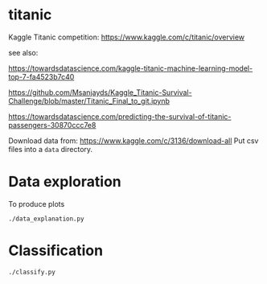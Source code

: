 # titanic
Kaggle Titanic competition: https://www.kaggle.com/c/titanic/overview

see also:

https://towardsdatascience.com/kaggle-titanic-machine-learning-model-top-7-fa4523b7c40

https://github.com/Msanjayds/Kaggle_Titanic-Survival-Challenge/blob/master/Titanic_Final_to_git.ipynb

https://towardsdatascience.com/predicting-the-survival-of-titanic-passengers-30870ccc7e8

Download data from: https://www.kaggle.com/c/3136/download-all
Put csv files into a ```data``` directory.

# Data exploration
To produce plots

```
./data_explanation.py
```

# Classification

```
./classify.py
```

